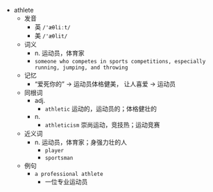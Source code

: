 - athlete
  - 发音
    - 英 `/'æθliːt/`
    - 美 `/'æθlit/`
  - 词义
    - n. 运动员，体育家
    - `someone who competes in sports competitions, especially running, jumping, and throwing`
  - 记忆
    - “爱死你的” → 运动员体格健美， 让人喜爱 → 运动员
  - 同根词
    - adj.
      - `athletic` 运动的，运动员的；体格健壮的
    - n.
      - `athleticism` 崇尚运动，竞技热；运动竞赛
  - 近义词
    - n. 运动员，体育家；身强力壮的人
      - `player`
      - `sportsman`
  - 例句
    - `a professional athlete`
      - 一位专业运动员

